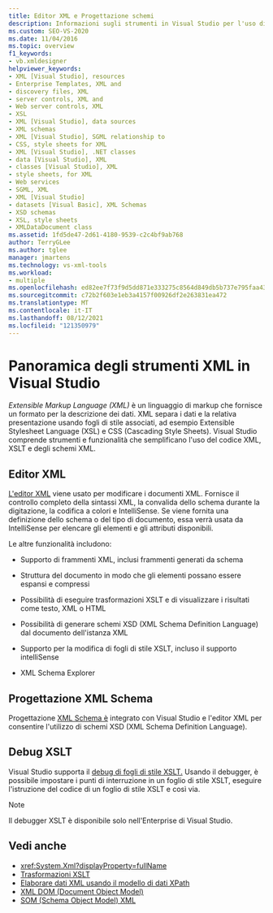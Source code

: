 ```yaml
---
title: Editor XML e Progettazione schemi
description: Informazioni sugli strumenti in Visual Studio per l'uso di XML, XSLT e XML Schema, tra cui l'editor XML, Progettazione XML Schema e il debugger XSLT.
ms.custom: SEO-VS-2020
ms.date: 11/04/2016
ms.topic: overview
f1_keywords:
- vb.xmldesigner
helpviewer_keywords:
- XML [Visual Studio], resources
- Enterprise Templates, XML and
- discovery files, XML
- server controls, XML and
- Web server controls, XML
- XSL
- XML [Visual Studio], data sources
- XML schemas
- XML [Visual Studio], SGML relationship to
- CSS, style sheets for XML
- XML [Visual Studio], .NET classes
- data [Visual Studio], XML
- classes [Visual Studio], XML
- style sheets, for XML
- Web services
- SGML, XML
- XML [Visual Studio]
- datasets [Visual Basic], XML Schemas
- XSD schemas
- XSL, style sheets
- XMLDataDocument class
ms.assetid: 1fd5de47-2d61-4180-9539-c2c4bf9ab768
author: TerryGLee
ms.author: tglee
manager: jmartens
ms.technology: vs-xml-tools
ms.workload:
- multiple
ms.openlocfilehash: ed82ee7f73f9d5dd871e333275c8564d849db5b737e795faa431eece12388e54
ms.sourcegitcommit: c72b2f603e1eb3a4157f00926df2e263831ea472
ms.translationtype: MT
ms.contentlocale: it-IT
ms.lasthandoff: 08/12/2021
ms.locfileid: "121350979"
---
```

# <a name="overview-of-xml-tools-in-visual-studio"></a>Panoramica degli strumenti XML in Visual Studio

*Extensible Markup Language (XML)* è un linguaggio di markup che fornisce un formato per la descrizione dei dati. XML separa i dati e la relativa presentazione usando fogli di stile associati, ad esempio Extensible Stylesheet Language (XSL) e CSS (Cascading Style Sheets). Visual Studio comprende strumenti e funzionalità che semplificano l'uso del codice XML, XSLT e degli schemi XML.

## <a name="xml-editor"></a>Editor XML

[L'editor XML](xml-editor.md) viene usato per modificare i documenti XML. Fornisce il controllo completo della sintassi XML, la convalida dello schema durante la digitazione, la codifica a colori e IntelliSense. Se viene fornita una definizione dello schema o del tipo di documento, essa verrà usata da IntelliSense per elencare gli elementi e gli attributi disponibili.

Le altre funzionalità includono:

- Supporto di frammenti XML, inclusi frammenti generati da schema

- Struttura del documento in modo che gli elementi possano essere espansi e compressi

- Possibilità di eseguire trasformazioni XSLT e di visualizzare i risultati come testo, XML o HTML

- Possibilità di generare schemi XSD (XML Schema Definition Language) dal documento dell'istanza XML

- Supporto per la modifica di fogli di stile XSLT, incluso il supporto intelliSense

- XML Schema Explorer

## <a name="xml-schema-designer"></a>Progettazione XML Schema

Progettazione [XML Schema è](xml-schema-designer.md) integrato con Visual Studio e l'editor XML per consentire l'utilizzo di schemi XSD (XML Schema Definition Language).

## <a name="xslt-debugging"></a>Debug XSLT

Visual Studio supporta il [debug di fogli di stile XSLT.](../xml-tools/debugging-xslt.md) Usando il debugger, è possibile impostare i punti di interruzione in un foglio di stile XSLT, eseguire l'istruzione del codice di un foglio di stile XSLT e così via.

> [!NOTE]
> Il debugger XSLT è disponibile solo nell'Enterprise di Visual Studio.

## <a name="see-also"></a>Vedi anche

- <xref:System.Xml?displayProperty=fullName>
- [Trasformazioni XSLT](/dotnet/standard/data/xml/xslt-transformations)
- [Elaborare dati XML usando il modello di dati XPath](/dotnet/standard/data/xml/process-xml-data-using-the-xpath-data-model)
- [XML DOM (Document Object Model)](/dotnet/standard/data/xml/xml-document-object-model-dom)
- [SOM (Schema Object Model) XML](/dotnet/standard/data/xml/xml-schema-object-model-som)
